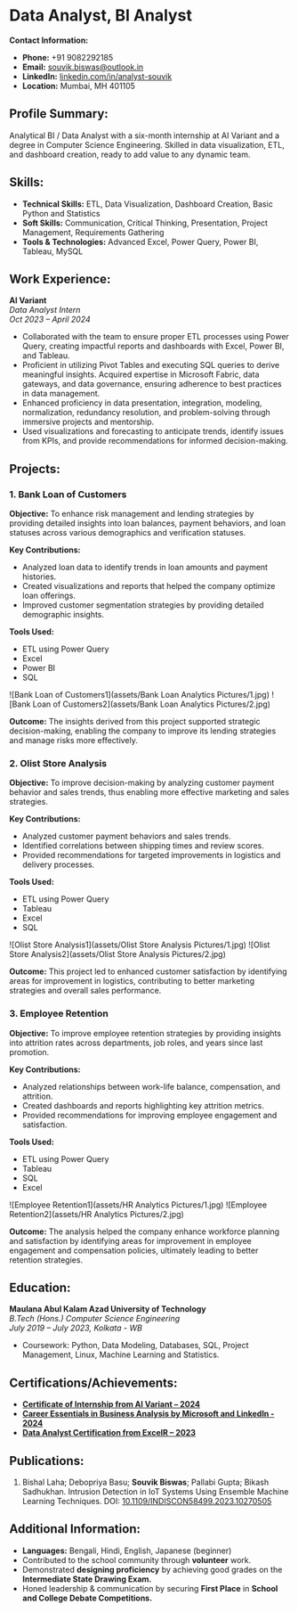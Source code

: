 # Data Analyst, BI Analyst

**Contact Information:**
- **Phone:** +91 9082292185
- **Email:** [souvik.biswas@outlook.in](mailto:souvik.biswas@outlook.in)
- **LinkedIn:** [linkedin.com/in/analyst-souvik](https://linkedin.com/in/analyst-souvik)
- **Location:** Mumbai, MH 401105

## Profile Summary:
Analytical BI / Data Analyst with a six-month internship at AI Variant and a degree in Computer Science Engineering. Skilled in data visualization, ETL, and dashboard creation, ready to add value to any dynamic team.

## Skills:
- **Technical Skills:** ETL, Data Visualization, Dashboard Creation, Basic Python and Statistics
- **Soft Skills:** Communication, Critical Thinking, Presentation, Project Management, Requirements Gathering
- **Tools & Technologies:** Advanced Excel, Power Query, Power BI, Tableau, MySQL

## Work Experience:

**AI Variant**  
*Data Analyst Intern*  
*Oct 2023 – April 2024*
- Collaborated with the team to ensure proper ETL processes using Power Query, creating impactful reports and dashboards with Excel, Power BI, and Tableau.
- Proficient in utilizing Pivot Tables and executing SQL queries to derive meaningful insights. Acquired expertise in Microsoft Fabric, data gateways, and data governance, ensuring adherence to best practices in data management.
- Enhanced proficiency in data presentation, integration, modeling, normalization, redundancy resolution, and problem-solving through immersive projects and mentorship.
- Used visualizations and forecasting to anticipate trends, identify issues from KPIs, and provide recommendations for informed decision-making.



## Projects:

### 1. Bank Loan of Customers

**Objective:**
To enhance risk management and lending strategies by providing detailed insights into loan balances, payment behaviors, and loan statuses across various demographics and verification statuses.

**Key Contributions:**
- Analyzed loan data to identify trends in loan amounts and payment histories.
- Created visualizations and reports that helped the company optimize loan offerings.
- Improved customer segmentation strategies by providing detailed demographic insights.

**Tools Used:**
- ETL using Power Query
- Excel
- Power BI
- SQL

![Bank Loan of Customers1](assets/Bank Loan Analytics Pictures/1.jpg)
![Bank Loan of Customers2](assets/Bank Loan Analytics Pictures/2.jpg)

**Outcome:**
The insights derived from this project supported strategic decision-making, enabling the company to improve its lending strategies and manage risks more effectively.

### 2. Olist Store Analysis

**Objective:**
To improve decision-making by analyzing customer payment behavior and sales trends, thus enabling more effective marketing and sales strategies.

**Key Contributions:**
- Analyzed customer payment behaviors and sales trends.
- Identified correlations between shipping times and review scores.
- Provided recommendations for targeted improvements in logistics and delivery processes.

**Tools Used:**
- ETL using Power Query
- Tableau
- Excel
- SQL

![Olist Store Analysis1](assets/Olist Store Analysis Pictures/1.jpg)
![Olist Store Analysis2](assets/Olist Store Analysis Pictures/2.jpg)


**Outcome:**
This project led to enhanced customer satisfaction by identifying areas for improvement in logistics, contributing to better marketing strategies and overall sales performance.

### 3. Employee Retention

**Objective:**
To improve employee retention strategies by providing insights into attrition rates across departments, job roles, and years since last promotion.

**Key Contributions:**
- Analyzed relationships between work-life balance, compensation, and attrition.
- Created dashboards and reports highlighting key attrition metrics.
- Provided recommendations for improving employee engagement and satisfaction.

**Tools Used:**
- ETL using Power Query
- Tableau
- SQL
- Excel

![Employee Retention1](assets/HR Analytics Pictures/1.jpg)
![Employee Retention2](assets/HR Analytics Pictures/2.jpg)

**Outcome:**
The analysis helped the company enhance workforce planning and satisfaction by identifying areas for improvement in employee engagement and compensation policies, ultimately leading to better retention strategies.

## Education:
**Maulana Abul Kalam Azad University of Technology**  
*B.Tech (Hons.) Computer Science Engineering*  
*July 2019 – July 2023, Kolkata - WB*
- Coursework: Python, Data Modeling, Databases, SQL, Project Management, Linux, Machine Learning and Statistics.

## Certifications/Achievements:
- [**Certificate of Internship from AI Variant – 2024**](https://drive.google.com/file/d/1sz0YUT5eI4QiA976-5duKFccqmclZsn0/view?usp=drive_link)
- [**Career Essentials in Business Analysis by Microsoft and LinkedIn - 2024**](https://www.linkedin.com/learning/certificates/654b80f552c2c98f614c8f0a303168c7d898abd02fe94644cfc284660fb6a87d?lipi=urn%3Ali%3Apage%3Ad_flagship3_profile_view_base_certifications_details%3BQVYQ5UByTMGBpMxAezMnyg%3D%3D)
- [**Data Analyst Certification from ExcelR – 2023**](https://drive.google.com/file/d/1QVYRhCkihc_lUEvzU3L0Dq3trGK24eNv/view?usp=drive_link)

## Publications:
1. Bishal Laha; Debopriya Basu; **Souvik Biswas**; Pallabi Gupta; Bikash Sadhukhan. Intrusion Detection in IoT Systems Using Ensemble Machine Learning Techniques. DOI: [10.1109/INDISCON58499.2023.10270505](https://doi.org/10.1109/INDISCON58499.2023.10270505)


## Additional Information:
- **Languages:** Bengali, Hindi, English, Japanese (beginner)
- Contributed to the school community through **volunteer** work.
- Demonstrated **designing proficiency** by achieving good grades on the **Intermediate State Drawing Exam.**
- Honed leadership & communication by securing **First Place** in **School and College Debate Competitions.**
